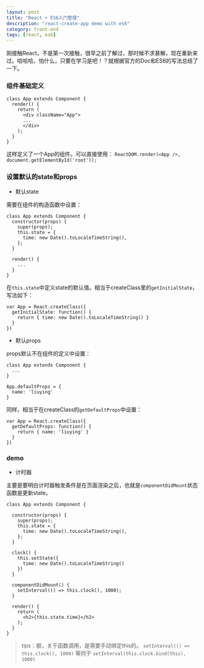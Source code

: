 ```yaml
---
layout: post
title: "React + ES6入门整理"
description: "react-create-app demo with es6"
category: front-end
tags: [react, es6]
---
```


刚接触React，不是第一次接触，很早之前了解过，那时候不求甚解，现在重新来过。哈哈哈，怕什么，只要在学习是吧！？就根据官方的Doc和ES6的写法总结了一下。

### 组件基础定义

```
class App extends Component {
  render() {
    return (
      <div className="App">
      ...
      </div>
    );
  }
}
```

这样定义了一个App的组件。可以直接使用：
`ReactDOM.render(<App />, document.getElementById('root'));`

### 设置默认的state和props

- 默认state

需要在组件的构造函数中设置：

```
class App extends Component {
  constructor(props) {
    super(props);
    this.state = {
      time: new Date().toLocaleTimeString(),
    };
  }

  render() {
    ...
  }
}
```

在`this.state`中定义state的默认值。相当于createClass里的`getInitialState`，写法如下：

```
var App = React.createClass({
  getInitialState: function() {
    return { time: new Date().toLocaleTimeString() }
  }
})
```

- 默认props

props默认不在组件的定义中设置：

```
class App extends Component {
  ...
}

App.defaultProps = {
  name: 'liuying'
}
```

同样，相当于在createClass的`getDefaultProps`中设置：

```
var App = React.createClass({
  getDefaultProps: function() {
    return { name: 'liuying' }
  }
})
```

### demo

- 计时器

主要是要明白计时器触发条件是在页面渲染之后，也就是`componentDidMount`状态函数是更新state。

```
class App extends Component {

  constructor(props) {
    super(props);
    this.state = {
      time: new Date().toLocaleTimeString(),
    };
  }

  clock() {
    this.setState({
      time: new Date().toLocaleTimeString()
    })
  }

  componentDidMount() {
    setInterval(() => this.clock(), 1000);
  }
  
  render() {
    return (
      <h2>{this.state.time}</h2>
    );
  }
}
```

> tips：额，关于函数调用，是需要手动绑定this的。
  `setInterval(() => this.clock(), 1000)` 等同于 `setInterval(this.clock.bind(this), 1000)`